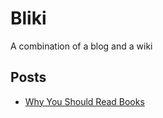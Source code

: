# Bliki
A combination of a blog and a wiki

## Posts
* [Why You Should Read Books](posts/why_you_should_read_books.md)
